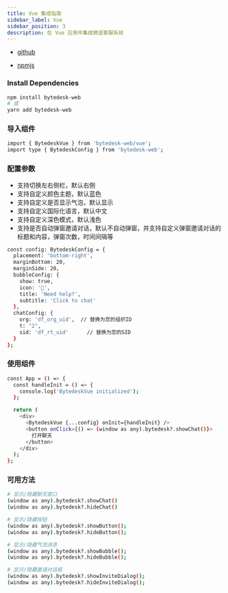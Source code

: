 ```yaml
---
title: Vue 集成指南
sidebar_label: Vue
sidebar_position: 3
description: 在 Vue 应用中集成微语客服系统
---
```


- [github](https://github.com/Bytedesk/bytedesk-web)
<!-- - [![npm version](https://badge.fury.io/js/bytedesk-web.svg)](https://badge.fury.io/js/bytedesk-web) -->
<!-- - [![NPM Downloads](https://img.shields.io/npm/dm/bytedesk-web.svg?style=flat)](https://www.npmjs.com/package/bytedesk-web) -->
- [npmjs](https://www.npmjs.com/package/bytedesk-web)

### Install Dependencies

```bash
npm install bytedesk-web
# 或
yarn add bytedesk-web
```

### 导入组件

```bash
import { BytedeskVue } from 'bytedesk-web/vue';
import type { BytedeskConfig } from 'bytedesk-web';
```

### 配置参数

- 支持切换左右侧栏，默认右侧
- 支持自定义颜色主题，默认蓝色
- 支持自定义是否显示气泡，默认显示
- 支持自定义国际化语言，默认中文
- 支持自定义深色模式，默认浅色
- 支持是否自动弹窗邀请对话，默认不自动弹窗，并支持自定义弹窗邀请对话的标题和内容，弹窗次数，时间间隔等

```bash
const config: BytedeskConfig = {
  placement: 'bottom-right',
  marginBottom: 20,
  marginSide: 20,
  bubbleConfig: {
    show: true,
    icon: '👋',
    title: 'Need help?',
    subtitle: 'Click to chat'
  },
  chatConfig: {
    org: 'df_org_uid',  // 替换为您的组织ID
    t: "2",
    sid: 'df_rt_uid'      // 替换为您的SID
  }
};
```

### 使用组件

```bash
const App = () => {
  const handleInit = () => {
    console.log('BytedeskVue initialized');
  };

  return (
    <div>
      <BytedeskVue {...config} onInit={handleInit} />
      <button onClick={() => (window as any).bytedesk?.showChat()}>
        打开聊天
      </button>
    </div>
  );
};
```

### 可用方法

```bash
# 显示/隐藏聊天窗口
(window as any).bytedesk?.showChat() 
(window as any).bytedesk?.hideChat()

# 显示/隐藏按钮
(window as any).bytedesk?.showButton();
(window as any).bytedesk?.hideButton();

# 显示/隐藏气泡消息
(window as any).bytedesk?.showBubble();
(window as any).bytedesk?.hideBubble();

# 显示/隐藏邀请对话框
(window as any).bytedesk?.showInviteDialog();
(window as any).bytedesk?.hideInviteDialog();
```
